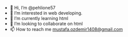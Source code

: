 - 👋 Hi, I’m @pehlione57
- 👀 I’m interested in web developing.
- 🌱 I’m currently learning html
- 💞️ I’m looking to collaborate on html
- 📫 How to reach me mustafa.ozdemir1408@gmail.com

<!---
pehlione57/pehlione57 is a ✨ special ✨ repository because its `README.md` (this file) appears on your GitHub profile.
You can click the Preview link to take a look at your changes.
--->
